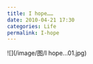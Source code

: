 ```yaml
---
title: I hope……
date: 2010-04-21 17:30
categories: Life
permalink: I-hope
---
```


![](/image/图/I hope...01.jpg)